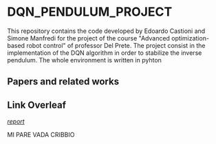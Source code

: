 # DQN_PENDULUM_PROJECT
This repository contains the code developed by Edoardo Castioni and Simone Manfredi for the project of the course "Advanced optimization-based robot control" of professor Del Prete. The project consist in the implementation of the DQN algorithm in order to stabilize the inverse pendulum. The whole environment is written in pyhton

## Papers and related works


## Link Overleaf
[_report_](https://www.overleaf.com/project/64243cc0c2ce2f6af328e99f)

MI PARE VADA CRIBBIO



